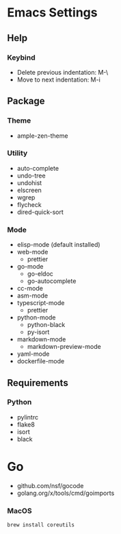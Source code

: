 # Emacs Settings

## Help

### Keybind
- Delete previous indentation: M-\
- Move to next indentation: M-i

## Package

### Theme
- ample-zen-theme

### Utility
- auto-complete
- undo-tree
- undohist
- elscreen
- wgrep
- flycheck
- dired-quick-sort

### Mode
- elisp-mode (default installed)
- web-mode
  - prettier
- go-mode
  - go-eldoc
  - go-autocomplete
- cc-mode
- asm-mode
- typescript-mode
  - prettier
- python-mode
  - python-black
  - py-isort
- markdown-mode
  - markdown-preview-mode
- yaml-mode
- dockerfile-mode

## Requirements

### Python
- pylintrc
- flake8
- isort
- black

# Go
- github.com/nsf/gocode
- golang.org/x/tools/cmd/goimports

### MacOS

```
brew install coreutils
```
